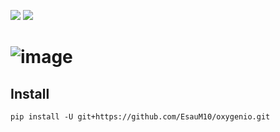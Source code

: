 [![](https://img.shields.io/badge/python-3.10+-blue.svg)](https://www.python.org/downloads/release/python-31013/)
[![](https://img.shields.io/badge/status-development-green.svg)](https://www.python.org/downloads/release/python-31013/)

# ![image](https://github.com/EsauM10/oxygenio/assets/33939999/768c1f29-5ccc-4e8e-9cf3-e712a2099c58)

## Install
```
pip install -U git+https://github.com/EsauM10/oxygenio.git
```
